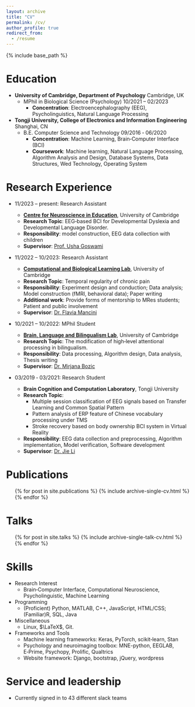 ```yaml
---
layout: archive
title: "CV"
permalink: /cv/
author_profile: true
redirect_from:
  - /resume
---
```


{% include base_path %}

Education
======
* **University of Cambridge, Department of Psychology** Cambridge, UK
  + MPhil in Biological Science (Psychology) 10/2021 – 02/2023
    - **Concentration**: Electroencephalography (EEG), Psycholinguistics, Natural Language Processing
* **Tongji University, College of Electronics and Information Engineering** Shanghai, CN
  + B.E. Computer Science and Technology 09/2016 ‑ 06/2020
    - **Concentration**: Machine Learning, Brain‑Computer Interface (BCI)
    - **Coursework**: Machine learning, Natural Language Processing, Algorithm Analysis and Design, Database Systems, Data Structures, Wed Technology, Operating System


Research Experience
======
* 11/2023 – present: Research Assistant
  * **[Centre for Neuroscience in Education](https://www.cne.psychol.cam.ac.uk/)**, University of Cambridge
  * **Research Topic**: EEG‑based BCI for Developmental Dyslexia and Developmental Language Disorder.
  * **Responsibility**: model construction, EEG data collection with children
  * **Supervisor**: [Prof. Usha Goswami](https://www.cne.psychol.cam.ac.uk/staff/usha-goswami)

* 11/2022 – 10/2023: Research Assistant
  * **[Computational and Biological Learning Lab](https://cbl.eng.cam.ac.uk/)**, University of Cambridge
  * **Research Topic**: Temporal regularity of chronic pain
  * **Responsibility**: Experiment design and conduction; Data analysis; Model construction (fMRI, behavioral data); Paper writing
  * **Additional work**: Provide forms of mentorship to MRes students; Patient and public involvement
  * **Supervisor**: [Dr. Flavia Mancini](https://www.noxlab.org/people/)

* 10/2021 – 10/2022: MPhil Student
  * **[Brain, Language and Bilingualism Lab](https://www.psychol.cam.ac.uk/brain-language-and-bilingualism)**, University of Cambridge
  * **Research Topic**: The modification of high‑level attentional processing in bilingualism.
  * **Responsibility**: Data processing, Algorithm design, Data analysis, Thesis writing
  * **Supervisor**: [Dr. Mirjana Bozic](https://www.psychol.cam.ac.uk/people/mirjana-bozic)

* 03/2019 ‑ 03/2021: Research Student
  * **Brain Cognition and Computation Laboratory**, Tongji University
  * **Research Topic**:
    * Multiple session classification of EEG signals based on Transfer Learning and Common Spatial Pattern
    * Pattern analysis of ERP feature of Chinese vocabulary processing under TMS
    * Stroke recovery based on body ownership BCI system in Virtual Reality
  * **Responsibility**: EEG data collection and preprocessing, Algorithm implementation, Model verification, Software development
  * **Supervisor**: [Dr. Jie Li](https://see.tongji.edu.cn/info/1386/10462.htm)
  
Publications
======
  <ul>{% for post in site.publications %}
    {% include archive-single-cv.html %}
  {% endfor %}</ul>

Talks
======
  <ul>{% for post in site.talks %}
    {% include archive-single-talk-cv.html %}
  {% endfor %}</ul>

Skills
======
* Research Interest
  * Brain‑Computer Interface, Computational Neuroscience, Psycholinguistic, Machine Learning
* Programming
  * (Proficient) Python, MATLAB, C++, JavaScript, HTML/CSS; (Familiar)R, SQL, Java
* Miscellaneous
  * Linux, $\LaTeX$, Git.
* Frameworks and Tools
  * Machine learning frameworks: Keras, PyTorch, scikit‑learn, Stan
  * Psychology and neuroimaging toolbox: MNE-python, EEGLAB, E‑Prime, Psychopy, Prolific, Qualtrics
  * Website framework: Django, bootstrap, jQuery, wordpress
  
Service and leadership
======
* Currently signed in to 43 different slack teams
